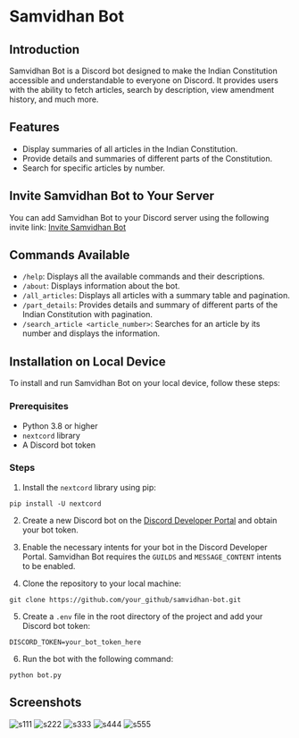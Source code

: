 # Samvidhan Bot

## Introduction
Samvidhan Bot is a Discord bot designed to make the Indian Constitution accessible and understandable to everyone on Discord. It provides users with the ability to fetch articles, search by description, view amendment history, and much more.

## Features
- Display summaries of all articles in the Indian Constitution.
- Provide details and summaries of different parts of the Constitution.
- Search for specific articles by number.

## Invite Samvidhan Bot to Your Server
You can add Samvidhan Bot to your Discord server using the following invite link:
[Invite Samvidhan Bot](https://discord.com/api/oauth2/authorize?client_id=1200061602213404672&permissions=277025508352&scope=bot+applications.commands)

## Commands Available
- `/help`: Displays all the available commands and their descriptions.
- `/about`: Displays information about the bot.
- `/all_articles`: Displays all articles with a summary table and pagination.
- `/part_details`: Provides details and summary of different parts of the Indian Constitution with pagination.
- `/search_article <article_number>`: Searches for an article by its number and displays the information.

## Installation on Local Device
To install and run Samvidhan Bot on your local device, follow these steps:

### Prerequisites
- Python 3.8 or higher
- `nextcord` library
- A Discord bot token

### Steps
1. Install the `nextcord` library using pip:
```
pip install -U nextcord
```

2. Create a new Discord bot on the [Discord Developer Portal](https://discord.com/developers/applications) and obtain your bot token.

3. Enable the necessary intents for your bot in the Discord Developer Portal. Samvidhan Bot requires the `GUILDS` and `MESSAGE_CONTENT` intents to be enabled.

4. Clone the repository to your local machine:
```
git clone https://github.com/your_github/samvidhan-bot.git
```

5. Create a `.env` file in the root directory of the project and add your Discord bot token:
```
DISCORD_TOKEN=your_bot_token_here
```

6. Run the bot with the following command:
```
python bot.py
```

## Screenshots
![s111](https://github.com/codingis4noobs2/Samvidhan-Discord-Bot/assets/87560178/c05d2cf8-81a2-410a-9473-de2e5b2d51fd)
![s222](https://github.com/codingis4noobs2/Samvidhan-Discord-Bot/assets/87560178/ccb23853-3142-45c2-aba2-f5f740a18543)
![s333](https://github.com/codingis4noobs2/Samvidhan-Discord-Bot/assets/87560178/06841891-fb77-4d01-9df5-13544d601137)
![s444](https://github.com/codingis4noobs2/Samvidhan-Discord-Bot/assets/87560178/5ecfd733-491a-4ee4-94ed-78569b1cd12e)
![s555](https://github.com/codingis4noobs2/Samvidhan-Discord-Bot/assets/87560178/686b7ab7-0f44-4fb0-a11f-380bc2f2a7b9)
